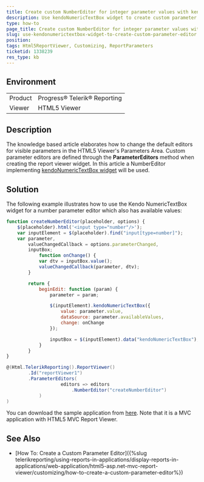 ```yaml
---
title: Create custom NumberEditor for integer parameter values with kendoNumericTextBox widget
description: Use kendoNumericTextBox widget to create custom parameter editor
type: how-to
page_title: Create custom NumberEditor for integer parameter values with kendoNumericTextBox widget
slug: use-kendonumerictextbox-widget-to-create-custom-parameter-editor
position:
tags: Html5ReportViewer, Customizing, ReportParameters
ticketid: 1338239
res_type: kb
---
```


## Environment

<table>
	<tr>
		<td>Product</td>
		<td>Progress® Telerik® Reporting</td>
	</tr>
	<tr>
		<td>Viewer</td>
		<td>HTML5 Viewer</td>
	</tr>
</table>

## Description

The knowledge based article elaborates how to change the default editors for visible parameters in the HTML5 Viewer's Parameters Area.
Custom parameter editors are defined through the **ParameterEditors** method when creating the report viewer widget. In this article a NumberEditor implementing [kendoNumericTextBox widget](https://docs.telerik.com/kendo-ui/controls/editors/numerictextbox/overview) will be used.

## Solution

The following example illustrates how to use the Kendo NumericTextBox widget for a number parameter editor which also has available values:

```JavaScript
function createNumberEditor(placeholder, options) {
	$(placeholder).html('<input type="number"/>');
	var inputElement = $(placeholder).find("input[type=number]");
	var parameter,
		valueChangedCallback = options.parameterChanged,
		inputBox;
			function onChange() {
			var dtv = inputBox.value();
			valueChangedCallback(parameter, dtv);
		}

		return {
			beginEdit: function (param) {
				parameter = param;

				$(inputElement).kendoNumericTextBox({
					value: parameter.value,
					dataSource: parameter.availableValues,
					change: onChange
				});

				inputBox = $(inputElement).data("kendoNumericTextBox");
			}
		}
}
```

```C#
@(Html.TelerikReporting().ReportViewer()
        .Id("reportViewer1")
        .ParameterEditors(
                    editors => editors
                        .NumberEditor("createNumberEditor")
            )
)
```

You can download the sample application from [here](https://www.telerik.com/docs/default-source/knowledgebasearticleattachments/reporting/numbereditorsample.zip?sfvrsn=97fa2518_2). Note that it is a MVC application with HTML5 MVC Report Viewer.

## See Also

- [How To: Create a Custom Parameter Editor]({%slug telerikreporting/using-reports-in-applications/display-reports-in-applications/web-application/html5-asp.net-mvc-report-viewer/customizing/how-to-create-a-custom-parameter-editor%})
